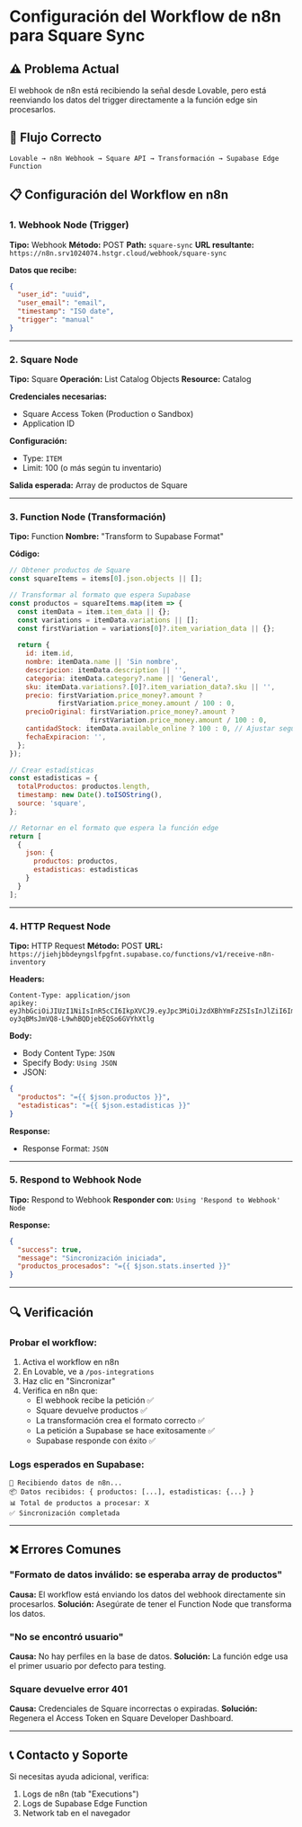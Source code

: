 # Configuración del Workflow de n8n para Square Sync

## ⚠️ Problema Actual
El webhook de n8n está recibiendo la señal desde Lovable, pero está reenviando los datos del trigger directamente a la función edge sin procesarlos.

## 🎯 Flujo Correcto

```
Lovable → n8n Webhook → Square API → Transformación → Supabase Edge Function
```

## 📋 Configuración del Workflow en n8n

### 1. Webhook Node (Trigger)
**Tipo:** Webhook
**Método:** POST
**Path:** `square-sync`
**URL resultante:** `https://n8n.srv1024074.hstgr.cloud/webhook/square-sync`

**Datos que recibe:**
```json
{
  "user_id": "uuid",
  "user_email": "email",
  "timestamp": "ISO date",
  "trigger": "manual"
}
```

---

### 2. Square Node
**Tipo:** Square
**Operación:** List Catalog Objects
**Resource:** Catalog

**Credenciales necesarias:**
- Square Access Token (Production o Sandbox)
- Application ID

**Configuración:**
- Type: `ITEM`
- Limit: 100 (o más según tu inventario)

**Salida esperada:** Array de productos de Square

---

### 3. Function Node (Transformación)
**Tipo:** Function
**Nombre:** "Transform to Supabase Format"

**Código:**
```javascript
// Obtener productos de Square
const squareItems = items[0].json.objects || [];

// Transformar al formato que espera Supabase
const productos = squareItems.map(item => {
  const itemData = item.item_data || {};
  const variations = itemData.variations || [];
  const firstVariation = variations[0]?.item_variation_data || {};
  
  return {
    id: item.id,
    nombre: itemData.name || 'Sin nombre',
    descripcion: itemData.description || '',
    categoria: itemData.category?.name || 'General',
    sku: itemData.variations?.[0]?.item_variation_data?.sku || '',
    precio: firstVariation.price_money?.amount ? 
            firstVariation.price_money.amount / 100 : 0,
    precioOriginal: firstVariation.price_money?.amount ? 
                    firstVariation.price_money.amount / 100 : 0,
    cantidadStock: itemData.available_online ? 100 : 0, // Ajustar según tu lógica
    fechaExpiracion: '',
  };
});

// Crear estadísticas
const estadisticas = {
  totalProductos: productos.length,
  timestamp: new Date().toISOString(),
  source: 'square',
};

// Retornar en el formato que espera la función edge
return [
  {
    json: {
      productos: productos,
      estadisticas: estadisticas
    }
  }
];
```

---

### 4. HTTP Request Node
**Tipo:** HTTP Request
**Método:** POST
**URL:** `https://jiehjbbdeyngslfpgfnt.supabase.co/functions/v1/receive-n8n-inventory`

**Headers:**
```
Content-Type: application/json
apikey: eyJhbGciOiJIUzI1NiIsInR5cCI6IkpXVCJ9.eyJpc3MiOiJzdXBhYmFzZSIsInJlZiI6ImppZWhqYmJkZXluZ3NsZnBnZm50Iiwicm9sZSI6ImFub24iLCJpYXQiOjE3NDA3NDQxNzAsImV4cCI6MjA1NjMyMDE3MH0.s2152q-oy3qBMsJmVQ8-L9whBQDjebEQSo6GVYhXtlg
```

**Body:**
- Body Content Type: `JSON`
- Specify Body: `Using JSON`
- JSON:
```json
{
  "productos": "={{ $json.productos }}",
  "estadisticas": "={{ $json.estadisticas }}"
}
```

**Response:**
- Response Format: `JSON`

---

### 5. Respond to Webhook Node
**Tipo:** Respond to Webhook
**Responder con:** `Using 'Respond to Webhook' Node`

**Response:**
```json
{
  "success": true,
  "message": "Sincronización iniciada",
  "productos_procesados": "={{ $json.stats.inserted }}"
}
```

---

## 🔍 Verificación

### Probar el workflow:
1. Activa el workflow en n8n
2. En Lovable, ve a `/pos-integrations`
3. Haz clic en "Sincronizar"
4. Verifica en n8n que:
   - El webhook recibe la petición ✅
   - Square devuelve productos ✅
   - La transformación crea el formato correcto ✅
   - La petición a Supabase se hace exitosamente ✅
   - Supabase responde con éxito ✅

### Logs esperados en Supabase:
```
🔔 Recibiendo datos de n8n...
📦 Datos recibidos: { productos: [...], estadisticas: {...} }
📊 Total de productos a procesar: X
✅ Sincronización completada
```

---

## ❌ Errores Comunes

### "Formato de datos inválido: se esperaba array de productos"
**Causa:** El workflow está enviando los datos del webhook directamente sin procesarlos.
**Solución:** Asegúrate de tener el Function Node que transforma los datos.

### "No se encontró usuario"
**Causa:** No hay perfiles en la base de datos.
**Solución:** La función edge usa el primer usuario por defecto para testing.

### Square devuelve error 401
**Causa:** Credenciales de Square incorrectas o expiradas.
**Solución:** Regenera el Access Token en Square Developer Dashboard.

---

## 📞 Contacto y Soporte
Si necesitas ayuda adicional, verifica:
1. Logs de n8n (tab "Executions")
2. Logs de Supabase Edge Function
3. Network tab en el navegador
